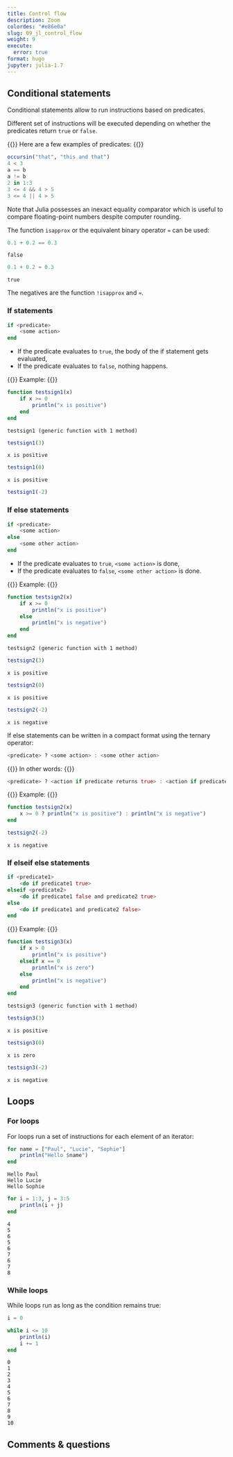 ```yaml
---
title: Control flow
description: Zoom
colordes: "#e86e0a"
slug: 09_jl_control_flow
weight: 9
execute:
  error: true
format: hugo
jupyter: julia-1.7
---
```




## Conditional statements

Conditional statements allow to run instructions based on predicates.

Different set of instructions will be executed depending on whether the predicates return `true` or `false`.

{{<ex>}}
Here are a few examples of predicates:
{{</ex>}}

``` julia
occursin("that", "this and that")
4 < 3
a == b
a != b
2 in 1:3
3 <= 4 && 4 > 5
3 <= 4 || 4 > 5
```

Note that Julia possesses an inexact equality comparator which is useful to compare floating-point numbers despite computer rounding.

The function `isapprox` or the equivalent binary operator `≈` can be used:

``` julia
0.1 + 0.2 == 0.3
```

    false

``` julia
0.1 + 0.2 ≈ 0.3
```

    true

The negatives are the function `!isapprox` and `≈`.

### If statements

``` julia
if <predicate>
    <some action>
end
```

-   If the predicate evaluates to `true`, the body of the if statement gets evaluated,
-   If the predicate evaluates to `false`, nothing happens.

{{<ex>}}
Example:
{{</ex>}}

``` julia
function testsign1(x)
    if x >= 0
        println("x is positive")
    end
end
```

    testsign1 (generic function with 1 method)

``` julia
testsign1(3)
```

    x is positive

``` julia
testsign1(0)
```

    x is positive

``` julia
testsign1(-2)
```

### If else statements

``` julia
if <predicate>
    <some action>
else
    <some other action>
end
```

-   If the predicate evaluates to `true`, `<some action>` is done,
-   If the predicate evaluates to `false`, `<some other action>` is done.

{{<ex>}}
Example:
{{</ex>}}

``` julia
function testsign2(x)
    if x >= 0
        println("x is positive")
    else
        println("x is negative")
    end
end
```

    testsign2 (generic function with 1 method)

``` julia
testsign2(3)
```

    x is positive

``` julia
testsign2(0)
```

    x is positive

``` julia
testsign2(-2)
```

    x is negative

If else statements can be written in a compact format using the ternary operator:

``` julia
<predicate> ? <some action> : <some other action>
```

{{<ex>}}
In other words:
{{</ex>}}

``` julia
<predicate> ? <action if predicate returns true> : <action if predicate returns false>
```

{{<ex>}}
Example:
{{</ex>}}

``` julia
function testsign2(x)
    x >= 0 ? println("x is positive") : println("x is negative")
end

testsign2(-2)
```

    x is negative

### If elseif else statements

``` julia
if <predicate1>
    <do if predicate1 true>
elseif <predicate2>
    <do if predicate1 false and predicate2 true>
else
    <do if predicate1 and predicate2 false>
end
```

{{<ex>}}
Example:
{{</ex>}}

``` julia
function testsign3(x)
    if x > 0
        println("x is positive")
    elseif x == 0
        println("x is zero")
    else
        println("x is negative")
    end
end
```

    testsign3 (generic function with 1 method)

``` julia
testsign3(3)
```

    x is positive

``` julia
testsign3(0)
```

    x is zero

``` julia
testsign3(-2)
```

    x is negative

## Loops

### For loops

For loops run a set of instructions for each element of an iterator:

``` julia
for name = ["Paul", "Lucie", "Sophie"]
    println("Hello $name")
end
```

    Hello Paul
    Hello Lucie
    Hello Sophie

``` julia
for i = 1:3, j = 3:5
    println(i + j)
end
```

    4
    5
    6
    5
    6
    7
    6
    7
    8

### While loops

While loops run as long as the condition remains true:

``` julia
i = 0

while i <= 10
    println(i)
    i += 1
end
```

    0
    1
    2
    3
    4
    5
    6
    7
    8
    9
    10

## Comments & questions
